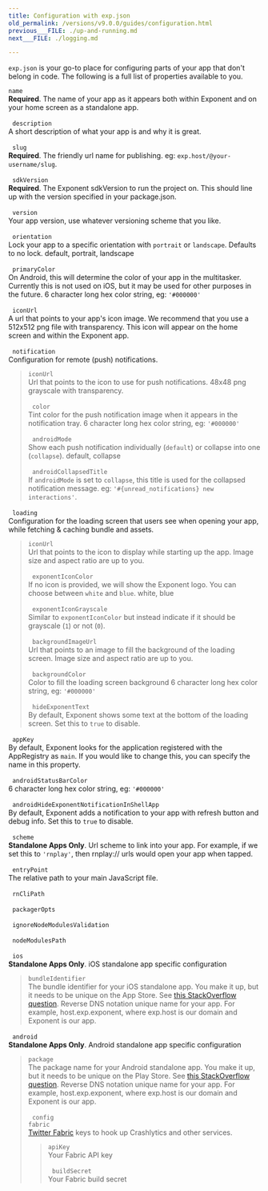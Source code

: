 ```yaml
---
title: Configuration with exp.json
old_permalink: /versions/v9.0.0/guides/configuration.html
previous___FILE: ./up-and-running.md
next___FILE: ./logging.md

---
```


`exp.json` is your go-to place for configuring parts of your app that don't belong in code. The following is a full list of properties available to you.

 `name`  
**Required**. The name of your app as it appears both within Exponent and on your home screen as a standalone app.

 
 `description`  
A short description of what your app is and why it is great.

 
 `slug`  
**Required**. The friendly url name for publishing. eg: `exp.host/@your-username/slug`.

 
 `sdkVersion`  
**Required**. The Exponent sdkVersion to run the project on. This should line up with the version specified in your package.json.

 
 `version`  
Your app version, use whatever versioning scheme that you like.

 
 `orientation`  
Lock your app to a specific orientation with `portrait` or `landscape`. Defaults to no lock. default, portrait, landscape

 
 `primaryColor`  
On Android, this will determine the color of your app in the multitasker. Currently this is not used on iOS, but it may be used for other purposes in the future. 6 character long hex color string, eg: `'#000000'`

 
 `iconUrl`  
A url that points to your app's icon image. We recommend that you use a 512x512 png file with transparency. This icon will appear on the home screen and within the Exponent app.

 
 `notification`  
Configuration for remote (push) notifications.

>  `iconUrl`  
> Url that points to the icon to use for push notifications. 48x48 png grayscale with transparency.
>
>  
>  `color`  
> Tint color for the push notification image when it appears in the notification tray. 6 character long hex color string, eg: `'#000000'`
>
>  
>  `androidMode`  
> Show each push notification individually (`default`) or collapse into one (`collapse`). default, collapse
>
>  
>  `androidCollapsedTitle`  
> If `androidMode` is set to `collapse`, this title is used for the collapsed notification message. eg: `'#{unread_notifications} new interactions'`.

 
 `loading`  
Configuration for the loading screen that users see when opening your app, while fetching & caching bundle and assets.

>  `iconUrl`  
> Url that points to the icon to display while starting up the app. Image size and aspect ratio are up to you.
>
>  
>  `exponentIconColor`  
> If no icon is provided, we will show the Exponent logo. You can choose between `white` and `blue`. white, blue
>
>  
>  `exponentIconGrayscale`  
> Similar to `exponentIconColor` but instead indicate if it should be grayscale (`1`) or not (`0`).
>
>  
>  `backgroundImageUrl`  
> Url that points to an image to fill the background of the loading screen. Image size and aspect ratio are up to you.
>
>  
>  `backgroundColor`  
> Color to fill the loading screen background 6 character long hex color string, eg: `'#000000'`
>
>  
>  `hideExponentText`  
> By default, Exponent shows some text at the bottom of the loading screen. Set this to `true` to disable.

 
 `appKey`  
By default, Exponent looks for the application registered with the AppRegistry as `main`. If you would like to change this, you can specify the name in this property.

 
 `androidStatusBarColor`  
6 character long hex color string, eg: `'#000000'`

 
 `androidHideExponentNotificationInShellApp`  
By default, Exponent adds a notification to your app with refresh button and debug info. Set this to `true` to disable.

 
 `scheme`  
**Standalone Apps Only**. Url scheme to link into your app. For example, if we set this to `'rnplay'`, then rnplay:// urls would open your app when tapped.

 
 `entryPoint`  
The relative path to your main JavaScript file.

 
 `rnCliPath`  

 
 `packagerOpts`  

 
 `ignoreNodeModulesValidation`  

 
 `nodeModulesPath`  

 
 `ios`  
**Standalone Apps Only**. iOS standalone app specific configuration

>  `bundleIdentifier`  
> The bundle identifier for your iOS standalone app. You make it up, but it needs to be unique on the App Store. See [this StackOverflow question](http://stackoverflow.com/questions/11347470/what-does-bundle-identifier-mean-in-the-ios-project). Reverse DNS notation unique name for your app. For example, host.exp.exponent, where exp.host is our domain and Exponent is our app.

 
 `android`  
**Standalone Apps Only**. Android standalone app specific configuration

>  `package`  
> The package name for your Android standalone app. You make it up, but it needs to be unique on the Play Store. See [this StackOverflow question](http://stackoverflow.com/questions/6273892/android-package-name-convention). Reverse DNS notation unique name for your app. For example, host.exp.exponent, where exp.host is our domain and Exponent is our app.
>
>  
>  `config`  
>  `fabric`  
> [Twitter Fabric](https://get.fabric.io/) keys to hook up Crashlytics and other services.
>
> >  `apiKey`  
> > Your Fabric API key
> >
> >  
> >  `buildSecret`  
> > Your Fabric build secret
